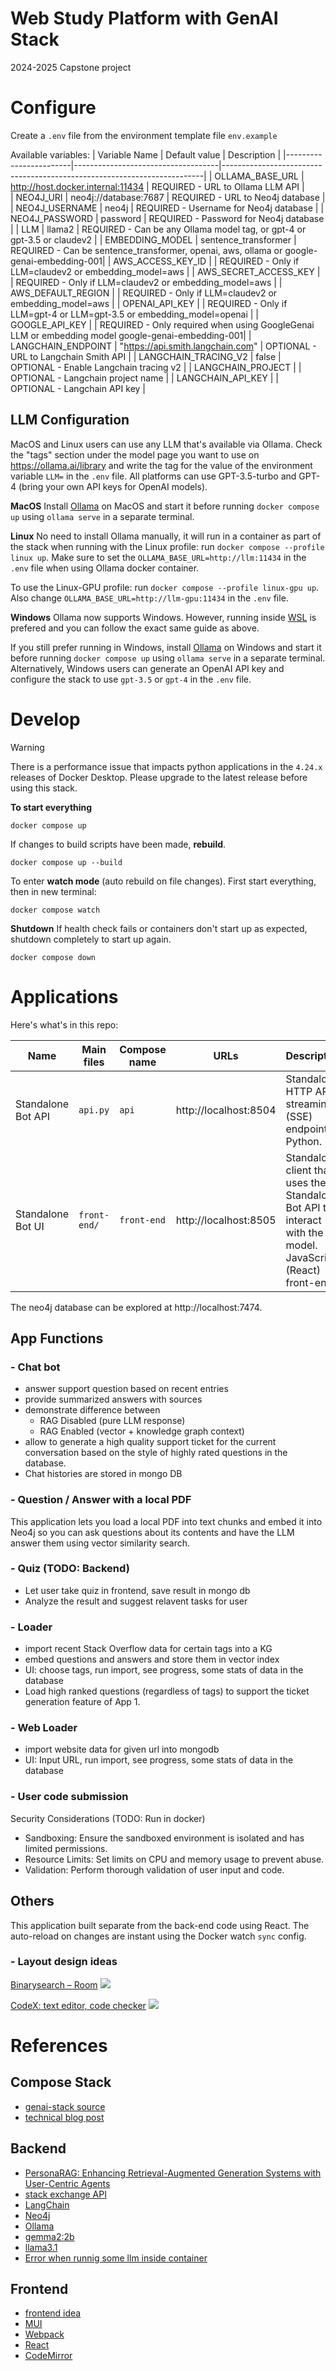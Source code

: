 # Web Study Platform with GenAI Stack
2024-2025 Capstone project

# Configure

Create a `.env` file from the environment template file `env.example`

Available variables:
| Variable Name          | Default value                      | Description                                                             |
|------------------------|------------------------------------|-------------------------------------------------------------------------|
| OLLAMA_BASE_URL        | http://host.docker.internal:11434  | REQUIRED - URL to Ollama LLM API                                        |   
| NEO4J_URI              | neo4j://database:7687              | REQUIRED - URL to Neo4j database                                        |
| NEO4J_USERNAME         | neo4j                              | REQUIRED - Username for Neo4j database                                  |
| NEO4J_PASSWORD         | password                           | REQUIRED - Password for Neo4j database                                  |
| LLM                    | llama2                             | REQUIRED - Can be any Ollama model tag, or gpt-4 or gpt-3.5 or claudev2 |
| EMBEDDING_MODEL        | sentence_transformer               | REQUIRED - Can be sentence_transformer, openai, aws, ollama or google-genai-embedding-001|
| AWS_ACCESS_KEY_ID      |                                    | REQUIRED - Only if LLM=claudev2 or embedding_model=aws                  |
| AWS_SECRET_ACCESS_KEY  |                                    | REQUIRED - Only if LLM=claudev2 or embedding_model=aws                  |
| AWS_DEFAULT_REGION     |                                    | REQUIRED - Only if LLM=claudev2 or embedding_model=aws                  |
| OPENAI_API_KEY         |                                    | REQUIRED - Only if LLM=gpt-4 or LLM=gpt-3.5 or embedding_model=openai   |
| GOOGLE_API_KEY         |                                    | REQUIRED - Only required when using GoogleGenai LLM or embedding model google-genai-embedding-001|
| LANGCHAIN_ENDPOINT     | "https://api.smith.langchain.com"  | OPTIONAL - URL to Langchain Smith API                                   |
| LANGCHAIN_TRACING_V2   | false                              | OPTIONAL - Enable Langchain tracing v2                                  |
| LANGCHAIN_PROJECT      |                                    | OPTIONAL - Langchain project name                                       |
| LANGCHAIN_API_KEY      |                                    | OPTIONAL - Langchain API key                                            |

## LLM Configuration
MacOS and Linux users can use any LLM that's available via Ollama. Check the "tags" section under the model page you want to use on https://ollama.ai/library and write the tag for the value of the environment variable `LLM=` in the `.env` file.
All platforms can use GPT-3.5-turbo and GPT-4 (bring your own API keys for OpenAI models).

**MacOS**
Install [Ollama](https://ollama.ai) on MacOS and start it before running `docker compose up` using `ollama serve` in a separate terminal.

**Linux**
No need to install Ollama manually, it will run in a container as
part of the stack when running with the Linux profile: run `docker compose --profile linux up`.
Make sure to set the `OLLAMA_BASE_URL=http://llm:11434` in the `.env` file when using Ollama docker container.

To use the Linux-GPU profile: run `docker compose --profile linux-gpu up`. Also change `OLLAMA_BASE_URL=http://llm-gpu:11434` in the `.env` file.

**Windows**
Ollama now supports Windows. However, running inside [WSL](https://learn.microsoft.com/en-us/windows/wsl/install) is prefered and you can follow the exact same guide as above. 

If you still prefer running in Windows, install [Ollama](https://ollama.ai) on Windows and start it before running `docker compose up` using `ollama serve` in a separate terminal. Alternatively, Windows users can generate an OpenAI API key and configure the stack to use `gpt-3.5` or `gpt-4` in the `.env` file.
# Develop

> [!WARNING]
> There is a performance issue that impacts python applications in the `4.24.x` releases of Docker Desktop. Please upgrade to the latest release before using this stack.

**To start everything**
```
docker compose up
```

If changes to build scripts have been made, **rebuild**.
```
docker compose up --build
```

To enter **watch mode** (auto rebuild on file changes).
First start everything, then in new terminal:
```
docker compose watch
```

**Shutdown**
If health check fails or containers don't start up as expected, shutdown
completely to start up again.
```
docker compose down
```

# Applications

Here's what's in this repo:

| Name | Main files | Compose name | URLs | Description |
|---|---|---|---|---|
| Standalone Bot API | `api.py` | `api` | http://localhost:8504 | Standalone HTTP API streaming (SSE) endpoints Python. |
| Standalone Bot UI | `front-end/` | `front-end` | http://localhost:8505 | Standalone client that uses the Standalone Bot API to interact with the model. JavaScript (React) front-end. |

The neo4j database can be explored at http://localhost:7474.

## App Functions
### - Chat bot
- answer support question based on recent entries
- provide summarized answers with sources
- demonstrate difference between
    - RAG Disabled (pure LLM response)
    - RAG Enabled (vector + knowledge graph context)
- allow to generate a high quality support ticket for the current conversation based on the style of highly rated questions in the database.
- Chat histories are stored in mongo DB

### - Question / Answer with a local PDF
This application lets you load a local PDF into text
chunks and embed it into Neo4j so you can ask questions about
its contents and have the LLM answer them using vector similarity
search.

### - Quiz (TODO: Backend)
- Let user take quiz in frontend, save result in mongo db
- Analyze the result and suggest relavent tasks for user

### - Loader
- import recent Stack Overflow data for certain tags into a KG
- embed questions and answers and store them in vector index
- UI: choose tags, run import, see progress, some stats of data in the database
- Load high ranked questions (regardless of tags) to support the ticket generation feature of App 1.

### - Web Loader
- import website data for given url into mongodb
- UI: Input URL, run import, see progress, some stats of data in the database

### - User code submission
Security Considerations (TODO: Run in docker)
- Sandboxing: Ensure the sandboxed environment is isolated and has limited permissions.
- Resource Limits: Set limits on CPU and memory usage to prevent abuse.
- Validation: Perform thorough validation of user input and code.

## Others
This application built separate from the back-end code using React.
The auto-reload on changes are instant using the Docker watch `sync` config. 


### - Layout design ideas
[Binarysearch – Room](https://dribbble.com/shots/15675097-Binarysearch-Room)
![](https://cdn.dribbble.com/users/3033100/screenshots/15675097/media/b36da227f6d934b98848153e571ebfb8.png)

[CodeX: text editor, code checker](https://dribbble.com/shots/20957723-CodeX-text-editor-code-checker)
![](https://cdn.dribbble.com/userupload/5465202/file/original-eb500e12c70dd3b613a18611f633132f.png?resize=752x)


# References
## Compose Stack
- [genai-stack source](https://github.com/docker/genai-stack)
- [technical blog post](https://neo4j.com/developer-blog/genai-app-how-to-build/)

## Backend
- [PersonaRAG: Enhancing Retrieval-Augmented Generation Systems with User-Centric Agents](https://arxiv.org/abs/2407.0939)
- [stack exchange API](https://api.stackexchange.com/docs/advanced-search)
- [LangChain](https://python.langchain.com/v0.2/docs/introduction/)
- [Neo4j](https://neo4j.com/docs/getting-started/introduction/)
- [Ollama](https://ollama.ai)
- [gemma2:2b](https://developers.googleblog.com/en/smaller-safer-more-transparent-advancing-responsible-ai-with-gemma/)
- [llama3.1](https://ai.meta.com/blog/meta-llama-3-1/)
- [Error when runnig some llm inside container](https://github.com/docker/genai-stack/issues/170)

## Frontend
- [frontend idea](https://github.com/jojowwbb/PenEditor)
- [MUI](https://mui.com/)
- [Webpack](https://webpack.js.org/)
- [React](https://react.dev/)
- [CodeMirror](http://codemirror.com)
